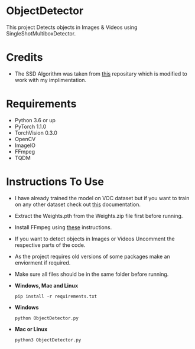 # ObjectDetector
This project Detects objects in Images & Videos using SingleShotMultiboxDetector.

# Credits
- The SSD Algorithm was taken from [this](https://github.com/amdegroot/ssd.pytorch) repositary which is modified to work with my implimentation.

# Requirements
- Python 3.6 or up
- PyTorch 1.1.0
- TorchVision 0.3.0
- OpenCV
- ImageIO
- FFmpeg
- TQDM

# Instructions To Use
- I have already trained the model on VOC dataset but if you want to train on any other dataset check out [this](https://github.com/amdegroot/ssd.pytorch/blob/master/README.md) documentation.

- Extract the Weights.pth from the Weights.zip file first before running.

- Install FFmpeg using [these](https://github.com/adaptlearning/adapt_authoring/wiki/Installing-FFmpeg) instructions.

- If you want to detect objects in Images or Videos Uncomment the respective parts of the code.

- As the project requires old versions of some packages make an enviorment if required.

- Make sure all files should be in the same folder before running.

- **Windows, Mac and Linux**
  ```
  pip install -r requirements.txt
  ```
- **Windows**
  ```
  python ObjectDetector.py
  ```
- **Mac or Linux**
  ```
  python3 ObjectDetector.py
  ```

